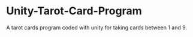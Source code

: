 # Unity-Tarot-Card-Program
A tarot cards program coded with unity for taking cards between 1 and 9. 
